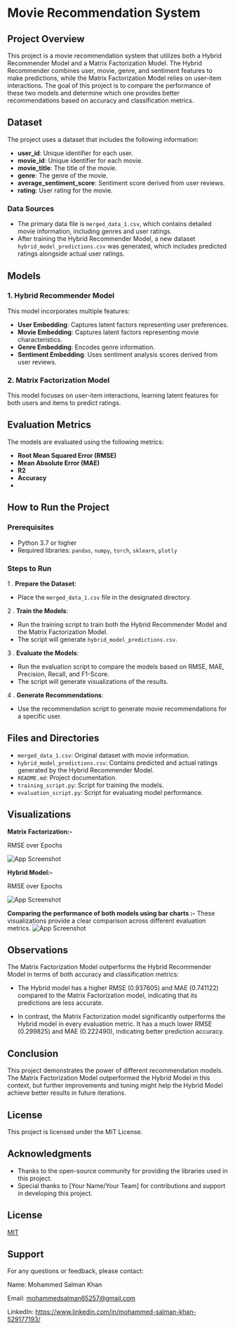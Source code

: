 # Movie Recommendation System

## Project Overview

This project is a movie recommendation system that utilizes both a Hybrid Recommender Model and a Matrix Factorization Model. The Hybrid Recommender combines user, movie, genre, and sentiment features to make predictions, while the Matrix Factorization Model relies on user-item interactions. The goal of this project is to compare the performance of these two models and determine which one provides better recommendations based on accuracy and classification metrics.

## Dataset

The project uses a dataset that includes the following information:
- **user_id**: Unique identifier for each user.
- **movie_id**: Unique identifier for each movie.
- **movie_title**: The title of the movie.
- **genre**: The genre of the movie.
- **average_sentiment_score**: Sentiment score derived from user reviews.
- **rating**: User rating for the movie.

### Data Sources
- The primary data file is `merged_data_1.csv`, which contains detailed movie information, including genres and user ratings.
- After training the Hybrid Recommender Model, a new dataset `hybrid_model_predictions.csv` was generated, which includes predicted ratings alongside actual user ratings.

## Models

### 1. Hybrid Recommender Model
This model incorporates multiple features:
- **User Embedding**: Captures latent factors representing user preferences.
- **Movie Embedding**: Captures latent factors representing movie characteristics.
- **Genre Embedding**: Encodes genre information.
- **Sentiment Embedding**: Uses sentiment analysis scores derived from user reviews.

### 2. Matrix Factorization Model
This model focuses on user-item interactions, learning latent features for both users and items to predict ratings.

## Evaluation Metrics

The models are evaluated using the following metrics:
- **Root Mean Squared Error (RMSE)**
- **Mean Absolute Error (MAE)**
- **R2**
- **Accuracy**
- 

## How to Run the Project

### Prerequisites
- Python 3.7 or higher
- Required libraries: `pandas`, `numpy`, `torch`, `sklearn`, `plotly`

### Steps to Run
   1 .  **Prepare the Dataset**:
   - Place the `merged_data_1.csv` file in the designated directory.
   
   2 . **Train the Models**:
   - Run the training script to train both the Hybrid Recommender Model and the Matrix Factorization Model.
   - The script will generate `hybrid_model_predictions.csv`.

   3 . **Evaluate the Models**:
   - Run the evaluation script to compare the models based on RMSE, MAE, Precision, Recall, and F1-Score.
   - The script will generate visualizations of the results.

   4 . **Generate Recommendations**:
   - Use the recommendation script to generate movie recommendations for a specific user.


## Files and Directories

- `merged_data_1.csv`: Original dataset with movie information.
- `hybrid_model_predictions.csv`: Contains predicted and actual ratings generated by the Hybrid Recommender Model.
- `README.md`: Project documentation.
- `training_script.py`: Script for training the models.
- `evaluation_script.py`: Script for evaluating model performance.

## Visualizations

**Matrix Factorization:-**

RMSE over Epochs

![App Screenshot](https://github.com/Salman-Khan-Mohammed/Recommendation-System/blob/main/Matrix-f_RMSE_AHP.png)


**Hybrid Model:-**

RMSE over Epochs

![App Screenshot](https://github.com/Salman-Khan-Mohammed/Recommendation-System/blob/main/Hybrid-M_AHP.png)


**Comparing the performance of both models using bar charts :-** These visualizations provide a clear comparison across different evaluation metrics.
![App Screenshot](https://github.com/Salman-Khan-Mohammed/Recommendation-System/blob/main/Models_Comparison.png)

## Observations

The Matrix Factorization Model outperforms the Hybrid Recommender Model in terms of both accuracy and classification metrics:
- The Hybrid model has a higher RMSE (0.937605) and MAE (0.741122) compared to the Matrix Factorization model, indicating that its predictions are less accurate.

- In contrast, the Matrix Factorization model significantly outperforms the Hybrid model in every evaluation metric. It has a much lower RMSE (0.299825) and MAE (0.222490), indicating better prediction accuracy.
  

## Conclusion

This project demonstrates the power of different recommendation models. The Matrix Factorization Model outperformed the Hybrid Model in this context, but further improvements and tuning might help the Hybrid Model achieve better results in future iterations.

## License

This project is licensed under the MIT License.

## Acknowledgments

- Thanks to the open-source community for providing the libraries used in this project.
- Special thanks to [Your Name/Your Team] for contributions and support in developing this project.


## License

[MIT](https://choosealicense.com/licenses/mit/)


## Support


For any questions or feedback, please contact:

Name: Mohammed Salman Khan

Email: mohammedsalman65257@gmail.com 

LinkedIn: https://www.linkedin.com/in/mohammed-salman-khan-529177193/
